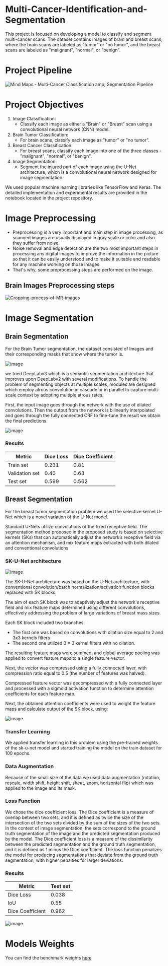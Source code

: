 # Multi-Cancer-Identification-and-Segmentation
This project is focused on developing a model to classify and segment multi-cancer scans. The dataset contains images of brain and breast scans, where the brain scans are labeled as "tumor" or "no tumor", and the breast scans are labeled as "malignant", "normal", or "benign". 

# Project Pipeline
![Mind Maps - Multi-Cancer Classification  amp; Segmentation Pipeline](https://user-images.githubusercontent.com/54477107/236575716-d463153f-c12a-46cf-858c-31f1403b5e42.jpg)

# Project Objectives
1. Image Classification:
      - Classify each image as either a "Brain" or "Breast" scan using a convolutional neural network (CNN) model.
2. Brain Tumor Classification: 
      - For brain scans, classify each image as "tumor" or "no tumor". <br>
3. Breast Cancer Classification:
      - For breast scans, classify each image into one of the three classes - "malignant", "normal", or "benign". <br>
4. Image Segmentation:
      - Segment the injured part of each image using the U-Net architecture, which is a convolutional neural network designed for image segmentation.<br>

We used popular machine learning libraries like TensorFlow and Keras. The detailed implementation and experimental results are provided in the notebook located in the project repository.

# Image Preprocessing
- Preprocessing is a very important and main step in image processing, as scanned images are usually displayed in gray scale or color and also they suffer from noise.
- Noise removal and edge detection are the two most important steps in processing any digital images to improve the information in the picture so that it can be easily understood and to make it suitable and readable for any machine working on those images.
- That's why, some preprocessing steps are performed on the image.

## Brain Images Preprocessing steps
![Cropping-process-of-MR-images](https://user-images.githubusercontent.com/43891138/236048765-0e436f33-2dd1-495c-b817-d63a725c538d.jpg)

# Image Segmentation
## Brain Segmentation
For the Brain Tumor segmentation, the dataset consisted of Images and their corresponding masks that show where the tumor is.

![image](https://user-images.githubusercontent.com/54477107/236577626-fd8c6580-40e4-426d-afe2-1f50257fb8da.png)


we tried DeepLabv3 which is a semantic segmentation architecture that improves upon DeepLabv2 with several modifications. To handle the problem of segmenting objects at multiple scales, modules are designed which employ atrous convolution in cascade or in parallel to capture multi-scale context by adopting multiple atrous rates.

First, the input image goes through the network with the use of dilated convolutions. Then the output from the network is bilinearly interpolated and goes through the fully connected CRF to fine-tune the result we obtain the final predictions.

![image](https://user-images.githubusercontent.com/54477107/236577419-348f3c38-6312-4328-9259-8f118fff718a.png)

### Results
|Metric         |Dice Loss|Dice Coefficient|
|---------------|:----|:----|
|Train set      |0.231 |0.81 |
|Validation set    |0.40 |0.63 |
|Test set     |0.599 |0.562 |

## Breast Segmentation
For the breast tumor segmentation problem we used the selective kernel U-Net which is a novel variation of the U-Net model.

Standard U-Nets utilize convolutions of the fixed receptive field.
The segmentation method proposed in the proposed study is based on selective kernels (SKs) that can automatically adjust the network’s receptive field via an attention mechanism, and mix feature maps extracted with both dilated and conventional convolutions

### SK-U-Net architecture

![image](https://user-images.githubusercontent.com/54477107/236578445-c6bc2077-c191-4ef7-924a-343379e427d9.png)


The SK-U-Net architecture was based on the U-Net architecture, with conventional convolution/batch normalization/activation function blocks replaced with SK blocks.

The aim of each SK block was to adaptively adjust the network's receptive field and mix feature maps determined using different convolutions, effectively addressing the problem of large variations of breast mass sizes.

Each SK block included two branches:
- The first one was based on convolutions with dilation size equal to 2 and 3x3 kernels filters
- The second one utilized 3 × 3 kernel filters with no dilation.

The resulting feature maps were summed, and global average pooling was applied to convert feature maps to a single feature vector.

Next, the vector was compressed using a fully connected layer, with compression ratio equal to 0.5 (the number of features was halved).

Compressed feature vector was decompressed with a fully connected layer and processed with a sigmoid activation function to determine attention coefficients for each feature map.

Next, the obtained attention coefficients were used to weight the feature maps and calculate output of the SK block, using:

![image](https://user-images.githubusercontent.com/54477107/236578504-10c3fa29-7373-4d0e-b618-8f097a9e0129.png)

### Transfer Learning
We applied transfer learning in this problem using the pre-trained weights of the sk-u-net model and started training the model on the train dataset for 100 epochs.

### Data Augmentation
Because of the small size of the data we used data augmentation (rotation, rescale, width shift, height shift, sheat, zoom, horizontal flip) which was applied to the image and its mask.

### Loss Function
We chose the dice coefficient loss. The Dice coefficient is a measure of overlap between two sets, and it is defined as twice the size of the intersection of the two sets divided by the sum of the sizes of the two sets.
In the context of image segmentation, the sets correspond to the ground truth segmentation of the image and the predicted segmentation produced by the model.
The  Dice coefficient loss is a measure of the dissimilarity between the predicted segmentation and the ground truth segmentation, and it is defined as 1 minus the Dice coefficient. The loss function penalizes the model for producing segmentations that deviate from the ground truth segmentation, with higher penalties for larger deviations.

### Results
|Metric         |Test set|
|---------------|:----|
|Dice Loss     |0.038 |
|IoU    |0.55 |
|Dice Coefficient    |0.962 |

![image](https://user-images.githubusercontent.com/54477107/236578711-2877a586-7e5a-4b2e-9316-843de591a07f.png)

# Models Weights
You can find the benchmark weights [here](https://drive.google.com/drive/folders/1Vft3w4suFpW7CBt3uHGu9AXV_Y7jRl4T?usp=sharing)
